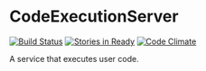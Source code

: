 CodeExecutionServer
===================
[![Build Status](https://travis-ci.org/dininski/CodeExecutionServer.svg?branch=master)](https://travis-ci.org/dininski/CodeExecutionServer)
[![Stories in Ready](https://badge.waffle.io/dininski/codeexecutionserver.png?label=ready&title=Ready)](https://waffle.io/dininski/codeexecutionserver)
[![Code Climate](https://codeclimate.com/github/dininski/CodeExecutionServer.png)](https://codeclimate.com/github/dininski/CodeExecutionServer)

A service that executes user code.

